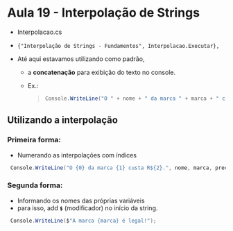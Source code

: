 # Aula 19 - Interpolação de Strings

* Interpolacao.cs
* `{"Interpolação de Strings - Fundamentos", Interpolacao.Executar},`

* Até aqui estavamos utilizando como padrão,
  * a **concatenação** para exibição do texto no console.
  * Ex.:
  
    >```cs
    > Console.WriteLine("O " + nome + " da marca " + marca + " custa R$" + preco + ".");
    >```

## Utilizando a interpolação

### Primeira forma: 

* Numerando as interpolações com índices

```cs
 Console.WriteLine("O {0} da marca {1} custa R${2}.", nome, marca, preco);
```

### Segunda forma:

* Informando os nomes das próprias variáveis
* para isso, add **`$`** (modificador) no início da string.

```cs
 Console.WriteLine($"A marca {marca} é legal!");
```